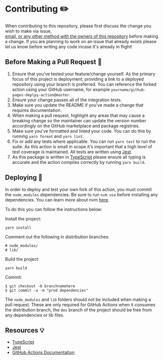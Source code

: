 # Contributing ✏️

When contributing to this repository, please first discuss the change you wish to make via issue,	
[email, or any other method with the owners of this repository](https://jamesiv.es) before making a change. If you are planning to work on an issue that already exists please let us know before writing any code incase it's already in flight!

## Before Making a Pull Request	🎒

1. Ensure that you've tested your feature/change yourself. As the primary focus of this project is deployment, providing a link to a deployed repository using your branch is preferred. You can reference the forked action using your GitHub username, for example `yourname/github-pages-deplpy-action@master`.
2. Ensure your change passes all of the integration tests.
3. Make sure you update the README if you've made a change that requires documentation.	
4. When making a pull request, highlight any areas that may cause a breaking change so the maintainer can update the version number accordingly on the GitHub marketplace and package registries.
5. Make sure you've formatted and linted your code. You can do this by running `yarn format` and `yarn lint`. 
6. Fix or add any tests where applicable. You can run `yarn test` to run the suite. As this action is small in scope it's important that a high level of test coverage is maintained. All tests are written using [Jest](https://jestjs.io/).
7. As this package is written in [TypeScript](https://www.typescriptlang.org/) please ensure all typing is accurate and the action compiles correctly by running `yarn build`.

## Deploying 🚚

In order to deploy and test your own fork of this action, you must commit the `node_modules` dependencies. Be sure to run `nvm use` before installing any dependencies. You can learn more about nvm [here](https://github.com/nvm-sh/nvm/blob/master/README.md).

To do this you can follow the instructions below:

Install the project:

```
yarn install
```

Comment out the following in distribution branches:

```
# node_modules/
# lib/
```

Build the project: 

```
yarn build
```

Commit:

```
$ git checkout -b branchnamehere
$ git commit -a -m "prod dependencies"
```

The `node_modules` and `lib` folders should _not_ be included when making a pull request. These are only required for GitHub Actions when it consumes the distribution branch, the `dev` branch of the project should be free from any dependencies or lib files.

## Resources 💡

* [TypeScript](https://www.typescriptlang.org/)
* [Jest](https://jestjs.io/)
* [GitHub Actions Documentation](https://help.github.com/en/actions)
